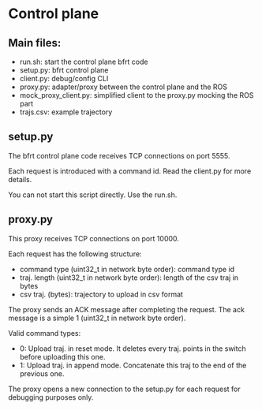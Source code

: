 # Control plane

## Main files:

- run.sh: start the control plane bfrt code
- setup.py: bfrt control plane
- client.py: debug/config CLI
- proxy.py: adapter/proxy between the control plane and the ROS 
- mock_proxy_client.py: simplified client to the proxy.py mocking the ROS part
- trajs.csv: example trajectory

## setup.py

The bfrt control plane code receives TCP connections on port 5555.

Each request is introduced with a command id. Read the client.py for more details.

You can not start this script directly. Use the run.sh.

## proxy.py

This proxy receives TCP connections on port 10000.

Each request has the following structure:
- command type (uint32_t in network byte order): command type id
- traj. length (uint32_t in network byte order): length of the csv traj in bytes
- csv traj. (bytes): trajectory to upload in csv format

The proxy sends an ACK message after completing the request. The ack message is a simple 1 (uint32_t in network byte order).

Valid command types:
- 0: Upload traj. in reset mode. It deletes every traj. points in the switch before uploading this one. 
- 1: Upload traj. in append mode. Concatenate this traj to the end of the previous one.

The proxy opens a new connection to the setup.py for each request for debugging purposes only.

